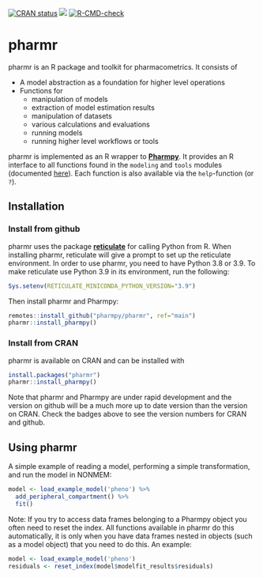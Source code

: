 <!-- badges: start -->

[![CRAN
status](https://www.r-pkg.org/badges/version/pharmr)](https://cran.r-project.org/package=pharmr)
[![](https://img.shields.io/github/r-package/v/pharmpy/pharmr?label=github%20version&logo=github)](https://github.com/pharmpy/pharmr)
[![R-CMD-check](https://github.com/pharmpy/pharmr/workflows/R-CMD-check/badge.svg)](https://github.com/pharmpy/pharmr/actions)
<!-- badges: end -->

# pharmr

pharmr is an R package and toolkit for pharmacometrics. It consists of 

* A model abstraction as a foundation for higher level operations
* Functions for
    * manipulation of models
    * extraction of model estimation results
    * manipulation of datasets 
    * various calculations and evaluations
    * running models
    * running higher level workflows or tools

pharmr is implemented as an R wrapper to [**Pharmpy**](https://pharmpy.github.io/).
It provides an R interface to all functions found in the `modeling` and `tools` modules
(documented [here](https://pharmpy.github.io/latest/api.html)). Each
function is also available via the `help`-function (or `?`).


## Installation

### Install from github

pharmr uses the package [**reticulate**](https://rstudio.github.io/reticulate/) for calling 
Python from R. When installing pharmr, reticulate will give a prompt to set up the reticulate 
environment. In order to use pharmr, you need to have Python 3.8 or 3.9. To make reticulate use 
Python 3.9 in its environment, run the following: 

```R
Sys.setenv(RETICULATE_MINICONDA_PYTHON_VERSION="3.9")
```

Then install pharmr and Pharmpy:

```R
remotes::install_github("pharmpy/pharmr", ref="main")
pharmr::install_pharmpy()
```

### Install from CRAN

pharmr is available on CRAN and can be installed with

```R
install.packages("pharmr")
pharmr::install_pharmpy()
```

Note that pharmr and Pharmpy are under rapid development and the version on github will be a much more up to date version than the version on CRAN. Check the badges above to see the version numbers for CRAN and github.

## Using pharmr

A simple example of reading a model, performing a simple transformation, and run the model in NONMEM:

```R
model <- load_example_model('pheno') %>%
  add_peripheral_compartment() %>%
  fit()
```

Note: If you try to access data frames belonging to a Pharmpy object you often need to reset the index. All functions available in pharmr do this automatically, it is only when you have data frames nested in objects (such as a model object) that you need to do this. An example:

```R
model <- load_example_model('pheno')
residuals <- reset_index(model$modelfit_results$residuals)
```
